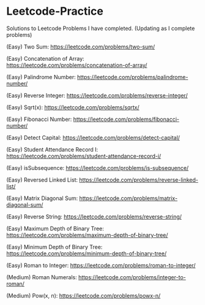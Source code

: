 # Leetcode-Practice
Solutions to Leetcode Problems I have completed. (Updating as I complete problems)

(Easy) Two Sum: https://leetcode.com/problems/two-sum/

(Easy) Concatenation of Array: https://leetcode.com/problems/concatenation-of-array/

(Easy) Palindrome Number: https://leetcode.com/problems/palindrome-number/

(Easy) Reverse Integer: https://leetcode.com/problems/reverse-integer/

(Easy) Sqrt(x): https://leetcode.com/problems/sqrtx/

(Easy) Fibonacci Number: https://leetcode.com/problems/fibonacci-number/

(Easy) Detect Capital: https://leetcode.com/problems/detect-capital/

(Easy) Student Attendance Record I: https://leetcode.com/problems/student-attendance-record-i/

(Easy) isSubsequence: https://leetcode.com/problems/is-subsequence/

(Easy) Reversed Linked List: https://leetcode.com/problems/reverse-linked-list/

(Easy) Matrix Diagonal Sum: https://leetcode.com/problems/matrix-diagonal-sum/

(Easy) Reverse String: https://leetcode.com/problems/reverse-string/

(Easy) Maximum Depth of Binary Tree: https://leetcode.com/problems/maximum-depth-of-binary-tree/

(Easy) Minimum Depth of Binary Tree: https://leetcode.com/problems/minimum-depth-of-binary-tree/

(Easy) Roman to Integer: https://leetcode.com/problems/roman-to-integer/

(Medium) Roman Numerals: https://leetcode.com/problems/integer-to-roman/

(Medium) Pow(x, n): https://leetcode.com/problems/powx-n/
